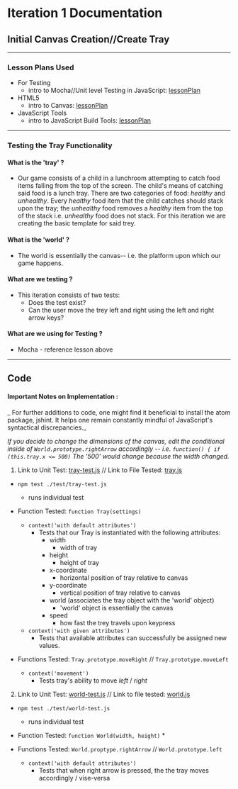 # Iteration 1 Documentation
## Initial Canvas Creation//Create Tray

----
### Lesson Plans Used
  * For Testing
    * intro to Mocha//Unit level Testing in JavaScript: [lessonPlan](https://github.com/turingschool-examples/gametime-testing-journey/)
  * HTML5
    * intro to Canvas: [lessonPlan](https://github.com/mdn/advanced-js-fundamentals-ck/blob/gh-pages/tutorials/03-object-oriented-javascript/03-canvas-and-object-oriented-javascript.md)
  * JavaScript Tools
    * intro to JavaScript Build Tools: [lessonPlan](https://github.com/turingschool/lesson_plans/blob/master/ruby_04-apis_and_scalability/javascript-build-tools.markdown)
-----
### Testing the Tray Functionality

#### What is the 'tray' ?
* Our game consists of a child in a lunchroom attempting to catch food items falling from the top of the screen.  The child's means of catching said food is a lunch tray.  There are two categories of food: _healthy_ and _unhealthy_.  Every _healthy_ food item that the child catches should stack upon the tray; the _unhealthy_ food removes a _healthy_ item from the top of the stack i.e. _unhealthy_ food does not stack.  For this iteration we are creating the basic template for said trey.

#### What is the 'world' ?
* The world is essentially the canvas-- i.e. the platform upon which our game happens.

#### What are we testing ?
* This iteration consists of two tests:
  * Does the test exist?
  * Can the user move the trey left and right using the left and right arrow keys?

#### What are we using for Testing ?
* Mocha - reference lesson above

----
## Code
#### Important Notes on Implementation :
_ For further additions to code, one might find it beneficial to install the atom package, jshint. It helps one remain constantly mindful of JavaScript's syntactical discrepancies._

_If you decide to change the dimensions of the canvas, edit the conditional inside of ` World.prototype.rightArrow ` accordingly -- i.e.  `function() { if (this.tray.x <= 500)` The '500' would change because the width changed._

1. Link to Unit Test: [tray-test.js](https://github.com/chompasina/gametime/blob/master/test/tray-test.js) // Link to File Tested: [tray.js](https://github.com/chompasina/gametime/blob/master/lib/tray.js)

  * `npm test ./test/tray-test.js`
    * runs individual test

  * Function Tested: `function Tray(settings)`
    * `context('with default attributes')`
      * Tests that our Tray is instantiated with the following attributes:
        * width
          * width of tray
        * height
          * height of tray
        * x-coordinate
          * horizontal position of tray relative to canvas
        * y-coordinate
          * vertical position of tray relative to canvas
        * world (associates the tray object with the 'world' object)
          * 'world' object is essentially the canvas
        * speed
          * how fast the trey travels upon keypress
    * `context('with given attributes')`
      * Tests that available attributes can successfully be assigned new values.

  * Functions Tested: `Tray.prototype.moveRight` // `Tray.prototype.moveLeft`
    * `context('movement')`
      * Tests tray's ability to move _left_ / _right_

2. Link to Unit Test: [world-test.js](https://github.com/chompasina/gametime/blob/master/test/world-test.js) // Link to file tested: [world.js](https://github.com/chompasina/gametime/blob/master/lib/world.js)
  * `npm test ./test/world-test.js`
    * runs individual test

  * Function Tested: `function World(width, height)`
    *

  * Functions Tested: `World.proptype.rightArrow` // `World.prototype.left`
    * `context('with default attributes')`
      * Tests that when right arrow is pressed, the the tray moves accordingly / vise-versa
